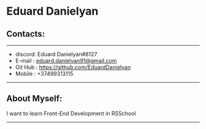 
# Eduard Danielyan

## Contacts:
***
* discord: Eduard Danielyan#8127
* E-mail : eduard.danielyan91@gmail.com
* Git Hub : https://github.com/EduardDanielyan 
* Mobile : +37499313115

***
## About Myself:
I want to learn Front-End Development in RSSchool

***

